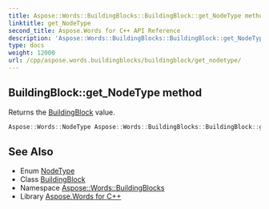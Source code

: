 ```yaml
---
title: Aspose::Words::BuildingBlocks::BuildingBlock::get_NodeType method
linktitle: get_NodeType
second_title: Aspose.Words for C++ API Reference
description: 'Aspose::Words::BuildingBlocks::BuildingBlock::get_NodeType method. Returns the BuildingBlock value in C++.'
type: docs
weight: 12000
url: /cpp/aspose.words.buildingblocks/buildingblock/get_nodetype/
---
```

## BuildingBlock::get_NodeType method


Returns the [BuildingBlock](../../../aspose.words/nodetype/) value.

```cpp
Aspose::Words::NodeType Aspose::Words::BuildingBlocks::BuildingBlock::get_NodeType() const override
```

## See Also

* Enum [NodeType](../../../aspose.words/nodetype/)
* Class [BuildingBlock](../)
* Namespace [Aspose::Words::BuildingBlocks](../../)
* Library [Aspose.Words for C++](../../../)

